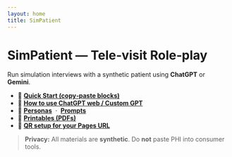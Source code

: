 ```yaml
---
layout: home
title: SimPatient
---
```


# SimPatient — Tele‑visit Role‑play

Run simulation interviews with a synthetic patient using **ChatGPT** or **Gemini**.

- 🚀 **[Quick Start (copy‑paste blocks)](copyblocks.html)**
- 💬 **[How to use ChatGPT web / Custom GPT](chatgpt_web_setup.html)**
- 🧩 **[Personas](personas.html)** &nbsp;·&nbsp; **[Prompts](prompts.html)**
- 📄 **[Printables (PDFs)](printables.html)**
- 🧰 **[QR setup for your Pages URL](qr.html)**

> **Privacy:** All materials are **synthetic**. Do **not** paste PHI into consumer tools.
